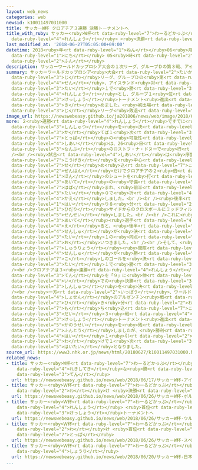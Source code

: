 ```yaml
---
layout: web_news
categories: web
newsid: k10011497031000
title: サッカーW杯 クロアチア３連勝 決勝トーナメントへ
title_with_ruby: サッカー<ruby>W杯<rt data-ruby-level="7">わーるどかっぷ</rt></ruby> クロアチア３<ruby>連勝<rt
  data-ruby-level="4">れんしょう</rt></ruby> <ruby>決勝<rt data-ruby-level="3">けっしょう</rt></ruby>トーナメントへ
last_modified_at: '2018-06-27T05:05:00+09:00'
datetime: 2018<ruby>年<rt data-ruby-level="1">ねん</rt></ruby>06<ruby>月<rt data-ruby-level="1">がつ</rt></ruby>27<ruby>日<rt
  data-ruby-level="1">にち</rt></ruby> 05<ruby>時<rt data-ruby-level="2">じ</rt></ruby>05<ruby>分<rt
  data-ruby-level="2">ふん</rt></ruby>
description: サッカーワールドカップロシア大会の１次リーグ、グループＤの第３戦、アイスランド対クロアチアはクロアチアが２対１で勝って３連勝とし、グループ１位での決勝トーナメント進出を決めました。初出場のアイスランドは１次リーグ敗退となりました。
summary: サッカーワールドカップロシア<ruby>大会<rt data-ruby-level="2">たいかい</rt></ruby>の１<ruby>次<rt
  data-ruby-level="3">じ</rt></ruby>リーグ、グループＤの<ruby>第<rt data-ruby-level="3">だい</rt></ruby>３<ruby>戦<rt
  data-ruby-level="4">せん</rt></ruby>、アイスランド<ruby>対<rt data-ruby-level="3">たい</rt></ruby>クロアチアはクロアチアが２<ruby>対<rt
  data-ruby-level="3">たい</rt></ruby>１で<ruby>勝<rt data-ruby-level="3">か</rt></ruby>って３<ruby>連勝<rt
  data-ruby-level="4">れんしょう</rt></ruby>とし、グループ１<ruby>位<rt data-ruby-level="4">い</rt></ruby>での<ruby>決勝<rt
  data-ruby-level="3">けっしょう</rt></ruby>トーナメント<ruby>進出<rt data-ruby-level="3">しんしゅつ</rt></ruby>を<ruby>決<rt
  data-ruby-level="3">き</rt></ruby>めました。<ruby>初出場<rt data-ruby-level="4">はつしゅつじょう</rt></ruby>のアイスランドは１<ruby>次<rt
  data-ruby-level="3">じ</rt></ruby>リーグ<ruby>敗退<rt data-ruby-level="5">はいたい</rt></ruby>となりました。
image_url: https://newswebeasy.github.io/ja201806/news/web/image/2018/06/27/K10011497031_1806270751_1806270800_01_02.jpg
more: ２<ruby>連勝<rt data-ruby-level="4">れんしょう</rt></ruby>ですでに<ruby>決勝<rt data-ruby-level="3">けっしょう</rt></ruby>トーナメント<ruby>進出<rt
  data-ruby-level="3">しんしゅつ</rt></ruby>を<ruby>決<rt data-ruby-level="3">き</rt></ruby>めているクロアチアと、<ruby>勝<rt
  data-ruby-level="3">か</rt></ruby>てば１<ruby>次<rt data-ruby-level="3">じ</rt></ruby>リーグ<ruby>突破<rt
  data-ruby-level="7">とっぱ</rt></ruby>の<ruby>可能性<rt data-ruby-level="5">かのうせい</rt></ruby>があるアイスランドの<ruby>試合<rt
  data-ruby-level="4">しあい</rt></ruby>は、26<ruby>日<rt data-ruby-level="1">にち</rt></ruby>、ロシア<ruby>南部<rt
  data-ruby-level="3">なんぶ</rt></ruby>のロストフ・ナ・ドヌーで<ruby>行<rt data-ruby-level="2">おこな</rt></ruby>われました。<br
  /><br /><ruby>試合<rt data-ruby-level="4">しあい</rt></ruby>は<ruby>序盤<rt data-ruby-level="7">じょばん</rt></ruby>からアイスランドがサイド<ruby>攻撃<rt
  data-ruby-level="7">こうげき</rt></ruby>を<ruby>中心<rt data-ruby-level="2">ちゅうしん</rt></ruby>に<ruby>攻<rt
  data-ruby-level="7">せ</rt></ruby>め<ruby>込<rt data-ruby-level="7">こ</rt></ruby>み、<ruby>前半<rt
  data-ruby-level="2">ぜんはん</rt></ruby>だけでクロアチアの２<ruby>倍<rt data-ruby-level="3">ばい</rt></ruby>の８<ruby>本<rt
  data-ruby-level="1">ほん</rt></ruby>のシュートを<ruby>打<rt data-ruby-level="3">う</rt></ruby>ちましたが、<ruby>相手<rt
  data-ruby-level="3">あいて</rt></ruby>の<ruby>守備<rt data-ruby-level="5">しゅび</rt></ruby>に<ruby>阻<rt
  data-ruby-level="7">はば</rt></ruby>まれ、<ruby>前半<rt data-ruby-level="2">ぜんはん</rt></ruby>を０<ruby>対<rt
  data-ruby-level="3">たい</rt></ruby>０で<ruby>折<rt data-ruby-level="4">お</rt></ruby>り<ruby>返<rt
  data-ruby-level="4">かえ</rt></ruby>しました。<br /><br /><ruby>後半<rt data-ruby-level="2">こうはん</rt></ruby>に<ruby>入<rt
  data-ruby-level="1">はい</rt></ruby>り８<ruby>分<rt data-ruby-level="2">ふん</rt></ruby>、クロアチアが、<ruby>左<rt
  data-ruby-level="1">ひだり</rt></ruby>サイドからのクロスボールにミッドフィルダーのバデリ<ruby>選手<rt data-ruby-level="4">せんしゅ</rt></ruby>があわせて<ruby>先制<rt
  data-ruby-level="5">せんせい</rt></ruby>しました。<br /><br />これに<ruby>対<rt data-ruby-level="3">たい</rt></ruby>しアイスランドは、<ruby>相手<rt
  data-ruby-level="3">あいて</rt></ruby><ruby>選手<rt data-ruby-level="4">せんしゅ</rt></ruby>のハンドでペナルティーキックを<ruby>得<rt
  data-ruby-level="4">え</rt></ruby>ると、<ruby>後半<rt data-ruby-level="2">こうはん</rt></ruby>31分、ギルビ・シグルドソン<ruby>選手<rt
  data-ruby-level="4">せんしゅ</rt></ruby>が<ruby>決<rt data-ruby-level="3">き</rt></ruby>めて、１<ruby>対<rt
  data-ruby-level="3">たい</rt></ruby>１の<ruby>同点<rt data-ruby-level="2">どうてん</rt></ruby>に<ruby>追<rt
  data-ruby-level="3">お</rt></ruby>いつきました。<br /><br />そして、<ruby>試合<rt data-ruby-level="4">しあい</rt></ruby><ruby>終了<rt
  data-ruby-level="7">しゅうりょう</rt></ruby><ruby>間際<rt data-ruby-level="7">まぎわ</rt></ruby>、クロアチアはペリシッチ<ruby>選手<rt
  data-ruby-level="4">せんしゅ</rt></ruby>が<ruby>勝<rt data-ruby-level="7">か</rt></ruby>ち<ruby>越<rt
  data-ruby-level="7">こ</rt></ruby>しのゴールを<ruby>決<rt data-ruby-level="3">き</rt></ruby>め、２<ruby>対<rt
  data-ruby-level="3">たい</rt></ruby>１で<ruby>勝<rt data-ruby-level="3">か</rt></ruby>ちました。<br
  /><br />クロアチアは３<ruby>連勝<rt data-ruby-level="4">れんしょう</rt></ruby>で<ruby>勝<rt data-ruby-level="3">か</rt></ruby>ち<ruby>点<rt
  data-ruby-level="3">てん</rt></ruby>を「９」に<ruby>伸<rt data-ruby-level="7">の</rt></ruby>ばしグループ１<ruby>位<rt
  data-ruby-level="4">い</rt></ruby>での<ruby>決勝<rt data-ruby-level="3">けっしょう</rt></ruby>トーナメント<ruby>進出<rt
  data-ruby-level="3">しんしゅつ</rt></ruby>を<ruby>決<rt data-ruby-level="3">き</rt></ruby>めました。<br
  /><br /><ruby>一方<rt data-ruby-level="2">いっぽう</rt></ruby>、ワールドカップ<ruby>初出場<rt data-ruby-level="4">はつしゅつじょう</rt></ruby>のアイスランドは、<ruby>初戦<rt
  data-ruby-level="4">しょせん</rt></ruby>のアルゼンチン<ruby>戦<rt data-ruby-level="4">せん</rt></ruby>を<ruby>引<rt
  data-ruby-level="2">ひ</rt></ruby>き<ruby>分<rt data-ruby-level="2">わ</rt></ruby>けに<ruby>持<rt
  data-ruby-level="7">も</rt></ruby>ち<ruby>込<rt data-ruby-level="7">こ</rt></ruby>み、<ruby>第<rt
  data-ruby-level="3">だい</rt></ruby>３<ruby>戦<rt data-ruby-level="4">せん</rt></ruby>まで<ruby>決勝<rt
  data-ruby-level="3">けっしょう</rt></ruby>トーナメント<ruby>進出<rt data-ruby-level="3">しんしゅつ</rt></ruby>の<ruby>可能性<rt
  data-ruby-level="5">かのうせい</rt></ruby>を<ruby>残<rt data-ruby-level="4">のこ</rt></ruby>すなど<ruby>奮闘<rt
  data-ruby-level="7">ふんとう</rt></ruby>しましたが、<ruby>勝利<rt data-ruby-level="4">しょうり</rt></ruby>をあげることはできず、２<ruby>敗<rt
  data-ruby-level="4">はい</rt></ruby>１<ruby>引<rt data-ruby-level="2">ひ</rt></ruby>き<ruby>分<rt
  data-ruby-level="2">わ</rt></ruby>けで１<ruby>次<rt data-ruby-level="3">じ</rt></ruby>リーグ<ruby>敗退<rt
  data-ruby-level="5">はいたい</rt></ruby>となりました。
source_url: https://www3.nhk.or.jp/news/html/20180627/k10011497031000.html
related_news:
- title: サッカー<ruby>W杯<rt data-ruby-level="7">わーるどかっぷ</rt></ruby> アイスランドが<ruby>歴史的<rt
    data-ruby-level="4">れきしてき</rt></ruby>な<ruby>勝<rt data-ruby-level="3">か</rt></ruby>ち<ruby>点<rt
    data-ruby-level="3">てん</rt></ruby>
  url: https://newswebeasy.github.io/news/web/2018/06/17/サッカーW杯-アイスランドが歴史的な勝ち点
- title: サッカー<ruby>Ｗ杯<rt data-ruby-level="7">わーるどかっぷ</rt></ruby> ポルトガル<ruby>引<rt data-ruby-level="2">ひ</rt></ruby>き<ruby>分<rt
    data-ruby-level="2">わ</rt></ruby>け <ruby>決勝<rt data-ruby-level="3">けっしょう</rt></ruby>トーナメントへ
  url: https://newswebeasy.github.io/news/web/2018/06/26/サッカーW杯-ポルトガル引き分け-決勝トーナメントへ
- title: サッカー<ruby>Ｗ杯<rt data-ruby-level="7">わーるどかっぷ</rt></ruby> ウルグアイ３<ruby>連勝<rt
    data-ruby-level="4">れんしょう</rt></ruby> <ruby>首位<rt data-ruby-level="4">しゅい</rt></ruby>で<ruby>決勝<rt
    data-ruby-level="3">けっしょう</rt></ruby>トーナメントへ
  url: https://newswebeasy.github.io/news/web/2018/06/26/サッカーW杯-ウルグアイ3連勝-首位で決勝トーナメントへ
- title: サッカー<ruby>Ｗ杯<rt data-ruby-level="7">わーるどかっぷ</rt></ruby> スペイン<ruby>引<rt data-ruby-level="2">ひ</rt></ruby>き<ruby>分<rt
    data-ruby-level="2">わ</rt></ruby>け <ruby>首位<rt data-ruby-level="4">しゅい</rt></ruby>で<ruby>突破<rt
    data-ruby-level="7">とっぱ</rt></ruby>
  url: https://newswebeasy.github.io/news/web/2018/06/26/サッカーW杯-スペイン引き分け-首位で突破
- title: サッカー<ruby>Ｗ杯<rt data-ruby-level="7">わーるどかっぷ</rt></ruby> <ruby>日本<rt data-ruby-level="1">にっぽん</rt></ruby>がコロンビアに<ruby>勝利<rt
    data-ruby-level="4">しょうり</rt></ruby>
  url: https://newswebeasy.github.io/news/web/2018/06/20/サッカーW杯-日本がコロンビアに勝利
...
```

